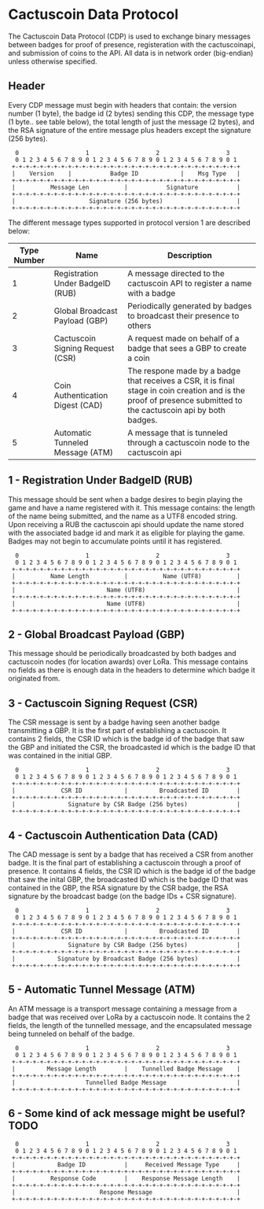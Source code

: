 # Cactuscoin Data Protocol 
The Cactuscoin Data Protocol (CDP) is used to exchange binary messages between badges for proof of presence, registeration with the cactuscoinapi, and submission of coins to the API. All data is in network order (big-endian) unless otherwise specified.

## Header 
Every CDP message must begin with headers that contain: the version number (1 byte), the badge id (2 bytes) sending this CDP, the message type (1 byte.. see table below), the total length of just the message (2 bytes), and the RSA signature of the entire message plus headers except the signature (256 bytes).

>
      0                   1                   2                   3
      0 1 2 3 4 5 6 7 8 9 0 1 2 3 4 5 6 7 8 9 0 1 2 3 4 5 6 7 8 9 0 1
     +-+-+-+-+-+-+-+-+-+-+-+-+-+-+-+-+-+-+-+-+-+-+-+-+-+-+-+-+-+-+-+-+
     |    Version    |           Badge ID            |    Msg Type   |
     +-+-+-+-+-+-+-+-+-+-+-+-+-+-+-+-+-+-+-+-+-+-+-+-+-+-+-+-+-+-+-+-+
     |          Message Len          |           Signature           |
     +-+-+-+-+-+-+-+-+-+-+-+-+-+-+-+-+-+-+-+-+-+-+-+-+-+-+-+-+-+-+-+-+
     |                     Signature (256 bytes)                     |
     +-+-+-+-+-+-+-+-+-+-+-+-+-+-+-+-+-+-+-+-+-+-+-+-+-+-+-+-+-+-+-+-+


The different message types supported in protocol version 1 are described below:

| Type Number  | Name                             | Description                                                                |
| -------------|----------------------------------| ---------------------------------------------------------------------------|
| 1            | Registration Under BadgeID (RUB) | A message directed to the cactuscoin API to register a name with a badge   |
| 2            | Global Broadcast Payload (GBP)   | Periodically generated by badges to broadcast their presence to others     |
| 3            | Cactuscoin Signing Request (CSR) | A request made on behalf of a badge that sees a GBP to create a coin       |
| 4            | Coin Authentication Digest (CAD) | The respone made by a badge that receives a CSR, it is final stage in coin creation and is the proof of presence submitted to the cactuscoin api by both badges. |
| 5            | Automatic Tunneled Message (ATM) | A message that is tunneled through a cactuscoin node to the cactuscoin api |

## 1 - Registration Under BadgeID (RUB)
This message should be sent when a badge desires to begin playing the game and have a name registered with it.  This message contains: the length of the name being submitted, and the name as a UTF8 encoded string.  Upon receiving a RUB the cactuscoin api should update the name stored with the associated badge id and mark it as eligible for playing the game.  Badges may not begin to accumulate points until it has registered.

>
      0                   1                   2                   3
      0 1 2 3 4 5 6 7 8 9 0 1 2 3 4 5 6 7 8 9 0 1 2 3 4 5 6 7 8 9 0 1
     +-+-+-+-+-+-+-+-+-+-+-+-+-+-+-+-+-+-+-+-+-+-+-+-+-+-+-+-+-+-+-+-+
     |          Name Length          |          Name (UTF8)          |
     +-+-+-+-+-+-+-+-+-+-+-+-+-+-+-+-+-+-+-+-+-+-+-+-+-+-+-+-+-+-+-+-+
     |                          Name (UTF8)                          |
     +-+-+-+-+-+-+-+-+-+-+-+-+-+-+-+-+-+-+-+-+-+-+-+-+-+-+-+-+-+-+-+-+
     |                          Name (UTF8)                          |
     +-+-+-+-+-+-+-+-+-+-+-+-+-+-+-+-+-+-+-+-+-+-+-+-+-+-+-+-+-+-+-+-+


## 2 - Global Broadcast Payload (GBP)
This message should be periodically broadcasted by both badges and cactuscoin nodes (for location awards) over LoRa.  This message contains no fields as there is enough data in the headers to determine which badge it originated from.  

## 3 - Cactuscoin Signing Request (CSR)
The CSR message is sent by a badge having seen another badge transmitting a GBP.  It is the first part of establishing a cactuscoin.  It contains 2 fields, the CSR ID which is the badge id of the badge that saw the GBP and initiated the CSR, the broadcasted id which is the badge ID that was contained in the initial GBP.

>
      0                   1                   2                   3
      0 1 2 3 4 5 6 7 8 9 0 1 2 3 4 5 6 7 8 9 0 1 2 3 4 5 6 7 8 9 0 1
     +-+-+-+-+-+-+-+-+-+-+-+-+-+-+-+-+-+-+-+-+-+-+-+-+-+-+-+-+-+-+-+-+
     |             CSR ID            |         Broadcasted ID        |
     +-+-+-+-+-+-+-+-+-+-+-+-+-+-+-+-+-+-+-+-+-+-+-+-+-+-+-+-+-+-+-+-+
     |               Signature by CSR Badge (256 bytes)              |
     +-+-+-+-+-+-+-+-+-+-+-+-+-+-+-+-+-+-+-+-+-+-+-+-+-+-+-+-+-+-+-+-+


## 4 - Cactuscoin Authentication Data (CAD)
The CAD message is sent by a badge that has received a CSR from another badge.  It is the final part of establishing a cactuscoin through a proof of presence.  It contains 4 fields, the CSR ID which is the badge id of the badge that saw the inital GBP, the broadcasted ID which is the badge ID that was contained in the GBP, the RSA signature by the CSR badge, the RSA signature by the broadcast badge (on the badge IDs + CSR signature).

>
      0                   1                   2                   3
      0 1 2 3 4 5 6 7 8 9 0 1 2 3 4 5 6 7 8 9 0 1 2 3 4 5 6 7 8 9 0 1
     +-+-+-+-+-+-+-+-+-+-+-+-+-+-+-+-+-+-+-+-+-+-+-+-+-+-+-+-+-+-+-+-+
     |             CSR ID            |         Broadcasted ID        |
     +-+-+-+-+-+-+-+-+-+-+-+-+-+-+-+-+-+-+-+-+-+-+-+-+-+-+-+-+-+-+-+-+
     |               Signature by CSR Badge (256 bytes)              |
     +-+-+-+-+-+-+-+-+-+-+-+-+-+-+-+-+-+-+-+-+-+-+-+-+-+-+-+-+-+-+-+-+
     |            Signature by Broadcast Badge (256 bytes)           |
     +-+-+-+-+-+-+-+-+-+-+-+-+-+-+-+-+-+-+-+-+-+-+-+-+-+-+-+-+-+-+-+-+


## 5 - Automatic Tunnel Message (ATM)
An ATM message is a transport message containing a message from a badge that was received over LoRa by a cactuscoin node.  It contains the 2 fields, the length of the tunnelled message, and the encapsulated message being tunneled on behalf of the badge.

>
      0                   1                   2                   3
      0 1 2 3 4 5 6 7 8 9 0 1 2 3 4 5 6 7 8 9 0 1 2 3 4 5 6 7 8 9 0 1
     +-+-+-+-+-+-+-+-+-+-+-+-+-+-+-+-+-+-+-+-+-+-+-+-+-+-+-+-+-+-+-+-+
     |         Message Length        |    Tunnelled Badge Message    |
     +-+-+-+-+-+-+-+-+-+-+-+-+-+-+-+-+-+-+-+-+-+-+-+-+-+-+-+-+-+-+-+-+
     |                    Tunnelled Badge Message                    |
     +-+-+-+-+-+-+-+-+-+-+-+-+-+-+-+-+-+-+-+-+-+-+-+-+-+-+-+-+-+-+-+-+

## 6 - Some kind of ack message might be useful? TODO

>
      0                   1                   2                   3
      0 1 2 3 4 5 6 7 8 9 0 1 2 3 4 5 6 7 8 9 0 1 2 3 4 5 6 7 8 9 0 1
     +-+-+-+-+-+-+-+-+-+-+-+-+-+-+-+-+-+-+-+-+-+-+-+-+-+-+-+-+-+-+-+-+
     |            Badge ID           |     Received Message Type     |
     +-+-+-+-+-+-+-+-+-+-+-+-+-+-+-+-+-+-+-+-+-+-+-+-+-+-+-+-+-+-+-+-+
     |          Response Code        |    Response Message Length    |
     +-+-+-+-+-+-+-+-+-+-+-+-+-+-+-+-+-+-+-+-+-+-+-+-+-+-+-+-+-+-+-+-+
     |                        Respone Message                        |
     +-+-+-+-+-+-+-+-+-+-+-+-+-+-+-+-+-+-+-+-+-+-+-+-+-+-+-+-+-+-+-+-+
